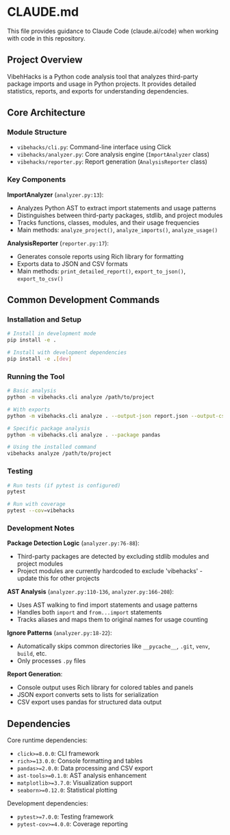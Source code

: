 # CLAUDE.md

This file provides guidance to Claude Code (claude.ai/code) when working with code in this repository.

## Project Overview

VibehHacks is a Python code analysis tool that analyzes third-party package imports and usage in Python projects. It provides detailed statistics, reports, and exports for understanding dependencies.

## Core Architecture

### Module Structure
- `vibehacks/cli.py`: Command-line interface using Click
- `vibehacks/analyzer.py`: Core analysis engine (`ImportAnalyzer` class)
- `vibehacks/reporter.py`: Report generation (`AnalysisReporter` class)

### Key Components

**ImportAnalyzer** (`analyzer.py:13`):
- Analyzes Python AST to extract import statements and usage patterns
- Distinguishes between third-party packages, stdlib, and project modules
- Tracks functions, classes, modules, and their usage frequencies
- Main methods: `analyze_project()`, `analyze_imports()`, `analyze_usage()`

**AnalysisReporter** (`reporter.py:17`):
- Generates console reports using Rich library for formatting
- Exports data to JSON and CSV formats
- Main methods: `print_detailed_report()`, `export_to_json()`, `export_to_csv()`

## Common Development Commands

### Installation and Setup
```bash
# Install in development mode
pip install -e .

# Install with development dependencies
pip install -e .[dev]
```

### Running the Tool
```bash
# Basic analysis
python -m vibehacks.cli analyze /path/to/project

# With exports
python -m vibehacks.cli analyze . --output-json report.json --output-csv ./reports

# Specific package analysis
python -m vibehacks.cli analyze . --package pandas

# Using the installed command
vibehacks analyze /path/to/project
```

### Testing
```bash
# Run tests (if pytest is configured)
pytest

# Run with coverage
pytest --cov=vibehacks
```

### Development Notes

**Package Detection Logic** (`analyzer.py:76-88`):
- Third-party packages are detected by excluding stdlib modules and project modules
- Project modules are currently hardcoded to exclude 'vibehacks' - update this for other projects

**AST Analysis** (`analyzer.py:110-136`, `analyzer.py:166-208`):
- Uses AST walking to find import statements and usage patterns
- Handles both `import` and `from...import` statements
- Tracks aliases and maps them to original names for usage counting

**Ignore Patterns** (`analyzer.py:18-22`):
- Automatically skips common directories like `__pycache__`, `.git`, `venv`, `build`, etc.
- Only processes `.py` files

**Report Generation**:
- Console output uses Rich library for colored tables and panels
- JSON export converts sets to lists for serialization
- CSV export uses pandas for structured data output

## Dependencies

Core runtime dependencies:
- `click>=8.0.0`: CLI framework
- `rich>=13.0.0`: Console formatting and tables
- `pandas>=2.0.0`: Data processing and CSV export
- `ast-tools>=0.1.0`: AST analysis enhancement
- `matplotlib>=3.7.0`: Visualization support
- `seaborn>=0.12.0`: Statistical plotting

Development dependencies:
- `pytest>=7.0.0`: Testing framework
- `pytest-cov>=4.0.0`: Coverage reporting